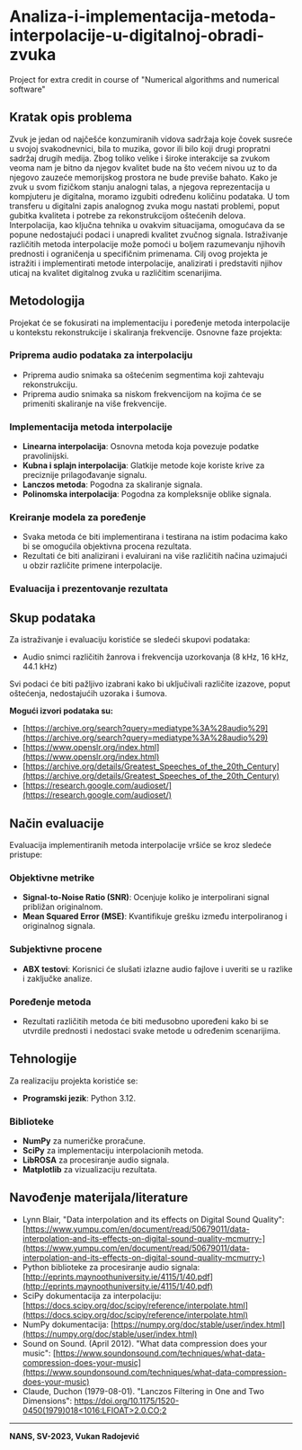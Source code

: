 # Analiza-i-implementacija-metoda-interpolacije-u-digitalnoj-obradi-zvuka
Project for extra credit in course of "Numerical algorithms and numerical software"

## Kratak opis problema

Zvuk je jedan od najčešće konzumiranih vidova sadržaja koje čovek susreće u svojoj svakodnevnici, bila to muzika, govor ili bilo koji drugi propratni sadržaj drugih medija. Zbog toliko velike i široke interakcije sa zvukom veoma nam je bitno da njegov kvalitet bude na što većem nivou uz to da njegovo zauzeće memorijskog prostora ne bude previše bahato. Kako je zvuk u svom fizičkom stanju analogni talas, a njegova reprezentacija u kompjuteru je digitalna, moramo izgubiti određenu količinu podataka. U tom transferu u digitalni zapis analognog zvuka mogu nastati problemi, poput gubitka kvaliteta i potrebe za rekonstrukcijom oštećenih delova. Interpolacija, kao ključna tehnika u ovakvim situacijama, omogućava da se popune nedostajući podaci i unapredi kvalitet zvučnog signala. Istraživanje različitih metoda interpolacije može pomoći u boljem razumevanju njihovih prednosti i ograničenja u specifičnim primenama. Cilj ovog projekta je istražiti i implementirati metode interpolacije, analizirati i predstaviti njihov uticaj na kvalitet digitalnog zvuka u različitim scenarijima.

## Metodologija

Projekat će se fokusirati na implementaciju i poređenje metoda interpolacije u kontekstu rekonstrukcije i skaliranja frekvencije. Osnovne faze projekta:

### Priprema audio podataka za interpolaciju
- Priprema audio snimaka sa oštećenim segmentima koji zahtevaju rekonstrukciju.
- Priprema audio snimaka sa niskom frekvencijom na kojima će se primeniti skaliranje na više frekvencije.

### Implementacija metoda interpolacije
- **Linearna interpolacija**: Osnovna metoda koja povezuje podatke pravolinijski.
- **Kubna i splajn interpolacija**: Glatkije metode koje koriste krive za preciznije prilagođavanje signalu.
- **Lanczos metoda**: Pogodna za skaliranje signala.
- **Polinomska interpolacija**: Pogodna za kompleksnije oblike signala.

### Kreiranje modela za poređenje
- Svaka metoda će biti implementirana i testirana na istim podacima kako bi se omogućila objektivna procena rezultata.
- Rezultati će biti analizirani i evaluirani na više različitih načina uzimajući u obzir različite primene interpolacije.

### Evaluacija i prezentovanje rezultata

## Skup podataka

Za istraživanje i evaluaciju koristiće se sledeći skupovi podataka:
- Audio snimci različitih žanrova i frekvencija uzorkovanja (8 kHz, 16 kHz, 44.1 kHz)

Svi podaci će biti pažljivo izabrani kako bi uključivali različite izazove, poput oštećenja, nedostajućih uzoraka i šumova. 

**Mogući izvori podataka su:**
- [https://archive.org/search?query=mediatype%3A%28audio%29](https://archive.org/search?query=mediatype%3A%28audio%29)
- [https://www.openslr.org/index.html](https://www.openslr.org/index.html)
- [https://archive.org/details/Greatest_Speeches_of_the_20th_Century](https://archive.org/details/Greatest_Speeches_of_the_20th_Century)
- [https://research.google.com/audioset/](https://research.google.com/audioset/)

## Način evaluacije

Evaluacija implementiranih metoda interpolacije vršiće se kroz sledeće pristupe:

### Objektivne metrike
- **Signal-to-Noise Ratio (SNR)**: Ocenjuje koliko je interpolirani signal približan originalnom.
- **Mean Squared Error (MSE)**: Kvantifikuje grešku između interpoliranog i originalnog signala.

### Subjektivne procene
- **ABX testovi**: Korisnici će slušati izlazne audio fajlove i uveriti se u razlike i zaključke analize.

### Poređenje metoda
- Rezultati različitih metoda će biti međusobno upoređeni kako bi se utvrdile prednosti i nedostaci svake metode u određenim scenarijima.

## Tehnologije

Za realizaciju projekta koristiće se:
- **Programski jezik**: Python 3.12.

### Biblioteke
- **NumPy** za numeričke proračune.
- **SciPy** za implementaciju interpolacionih metoda.
- **LibROSA** za procesiranje audio signala.
- **Matplotlib** za vizualizaciju rezultata.

## Navođenje materijala/literature

- Lynn Blair, "Data interpolation and its effects on Digital Sound Quality": [https://www.yumpu.com/en/document/read/50679011/data-interpolation-and-its-effects-on-digital-sound-quality-mcmurry-](https://www.yumpu.com/en/document/read/50679011/data-interpolation-and-its-effects-on-digital-sound-quality-mcmurry-)
- Python biblioteke za procesiranje audio signala: [http://eprints.maynoothuniversity.ie/4115/1/40.pdf](http://eprints.maynoothuniversity.ie/4115/1/40.pdf)
- SciPy dokumentacija za interpolaciju: [https://docs.scipy.org/doc/scipy/reference/interpolate.html](https://docs.scipy.org/doc/scipy/reference/interpolate.html)
- NumPy dokumentacija: [https://numpy.org/doc/stable/user/index.html](https://numpy.org/doc/stable/user/index.html)
- Sound on Sound. (April 2012). "What data compression does your music": [https://www.soundonsound.com/techniques/what-data-compression-does-your-music](https://www.soundonsound.com/techniques/what-data-compression-does-your-music)
- Claude, Duchon (1979-08-01). "Lanczos Filtering in One and Two Dimensions": [https://doi.org/10.1175/1520-0450(1979)018<1016:LFIOAT>2.0.CO;2](https://doi.org/10.1175/1520-0450(1979)018%3C1016:LFIOAT%3E2.0.CO;2)

---

**NANS, SV-2023, Vukan Radojević**
